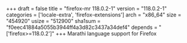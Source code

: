 +++
draft = false
title = "firefox-mr 118.0.2-1"
version = "118.0.2-1"
categories = ['locale-extra', 'firefox-extensions']
arch = "x86_64"
size = "454920"
usize = "512900"
sha1sum = "f0eec41884a5055b3944ff4a3d82c3437a34def4"
depends = "['firefox>=118.0.2']"
+++
Marathi language support for Firefox